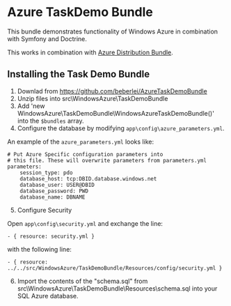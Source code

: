 # Azure TaskDemo Bundle

This bundle demonstrates functionality of Windows Azure in combination with Symfony and Doctrine.

This works in combination with [Azure Distribution Bundle](https://github.com/beberlei/AzureDistributionBundle).

## Installing the Task Demo Bundle

1. Downlad from https://github.com/beberlei/AzureTaskDemoBundle
2. Unzip files into src\WindowsAzure\TaskDemoBundle
3. Add 'new WindowsAzure\TaskDemoBundle\WindowsAzureTaskDemoBundle()' into the `$bundles` array. 
4. Configure the database by modifying `app\config\azure_parameters.yml`.

An example of the `azure_parameters.yml` looks like:

    # Put Azure Specific configuration parameters into
    # this file. These will overwrite parameters from parameters.yml
    parameters:
        session_type: pdo
        database_host: tcp:DBID.database.windows.net
        database_user: USER@DBID
        database_password: PWD
        database_name: DBNAME

5. Configure Security

Open `app\config\security.yml` and exchange the line:

    - { resource: security.yml }

with the following line: 

    - { resource: ../../src/WindowsAzure/TaskDemoBundle/Resources/config/security.yml }

6. Import the contents of the "schema.sql" from src\WindowsAzure\TaskDemoBundle\Resources\schema.sql into your SQL Azure database.

